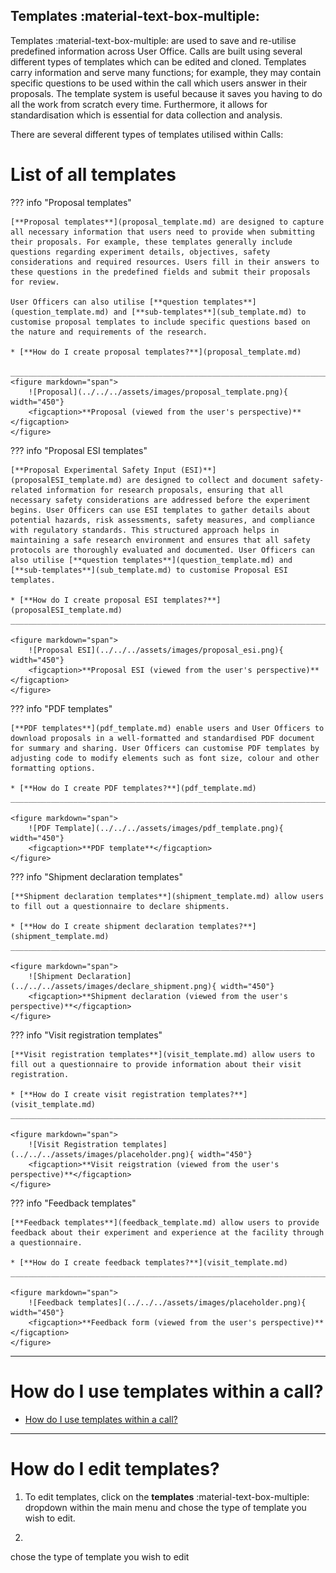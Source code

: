 
## Templates :material-text-box-multiple:

Templates :material-text-box-multiple: are used to save and re-utilise predefined information across User Office. Calls are built using several different types of templates which can be edited and cloned. Templates carry information and serve many functions; for example, they may contain specific questions to be used within the call which users answer in their proposals. The template system is useful because it saves you having to do all the work from scratch every time. Furthermore, it allows for standardisation which is essential for data collection and analysis.


There are several different types of templates utilised within Calls:

# **List of all templates**

??? info "Proposal templates" 

    [**Proposal templates**](proposal_template.md) are designed to capture all necessary information that users need to provide when submitting their proposals. For example, these templates generally include questions regarding experiment details, objectives, safety considerations and required resources. Users fill in their answers to these questions in the predefined fields and submit their proposals for review.

    User Officers can also utilise [**question templates**](question_template.md) and [**sub-templates**](sub_template.md) to customise proposal templates to include specific questions based on the nature and requirements of the research.

    * [**How do I create proposal templates?**](proposal_template.md)

    ______________________________________________________________________________________
    <figure markdown="span">  
        ![Proposal](../../../assets/images/proposal_template.png){ width="450"}
        <figcaption>**Proposal (viewed from the user's perspective)**</figcaption>
    </figure>



??? info "Proposal ESI templates" 

    [**Proposal Experimental Safety Input (ESI)**](proposalESI_template.md) are designed to collect and document safety-related information for research proposals, ensuring that all necessary safety considerations are addressed before the experiment begins. User Officers can use ESI templates to gather details about potential hazards, risk assessments, safety measures, and compliance with regulatory standards. This structured approach helps in maintaining a safe research environment and ensures that all safety protocols are thoroughly evaluated and documented. User Officers can also utilise [**question templates**](question_template.md) and [**sub-templates**](sub_template.md) to customise Proposal ESI templates.

    * [**How do I create proposal ESI templates?**](proposalESI_template.md)
    ______________________________________________________________________________________
    
    <figure markdown="span">  
        ![Proposal ESI](../../../assets/images/proposal_esi.png){ width="450"}
        <figcaption>**Proposal ESI (viewed from the user's perspective)**</figcaption>
    </figure>


??? info "PDF templates" 

    [**PDF templates**](pdf_template.md) enable users and User Officers to download proposals in a well-formatted and standardised PDF document for summary and sharing. User Officers can customise PDF templates by adjusting code to modify elements such as font size, colour and other formatting options.

    * [**How do I create PDF templates?**](pdf_template.md)
    ______________________________________________________________________________________

    <figure markdown="span">  
        ![PDF Template](../../../assets/images/pdf_template.png){ width="450"}
        <figcaption>**PDF template**</figcaption>
    </figure>


??? info "Shipment declaration templates" 

    [**Shipment declaration templates**](shipment_template.md) allow users to fill out a questionnaire to declare shipments.

    * [**How do I create shipment declaration templates?**](shipment_template.md)
    ______________________________________________________________________________________
    
    <figure markdown="span">  
        ![Shipment Declaration](../../../assets/images/declare_shipment.png){ width="450"}
        <figcaption>**Shipment declaration (viewed from the user's perspective)**</figcaption>
    </figure>


??? info "Visit registration templates" 

    [**Visit registration templates**](visit_template.md) allow users to fill out a questionnaire to provide information about their visit registration.

    * [**How do I create visit registration templates?**](visit_template.md)
    ______________________________________________________________________________________
    
    <figure markdown="span">  
        ![Visit Registration templates](../../../assets/images/placeholder.png){ width="450"}
        <figcaption>**Visit reigstration (viewed from the user's perspective)**</figcaption>
    </figure>

??? info "Feedback templates" 

    [**Feedback templates**](feedback_template.md) allow users to provide feedback about their experiment and experience at the facility through a questionnaire.

    * [**How do I create feedback templates?**](visit_template.md)
    ______________________________________________________________________________________
    
    <figure markdown="span">  
        ![Feedback templates](../../../assets/images/placeholder.png){ width="450"}
        <figcaption>**Feedback form (viewed from the user's perspective)**</figcaption>
    </figure>

______________________________________________________________________________________

# **How do I use templates within a call?**

* [How do I use templates within a call?](../creating_call.md)

______________________________________________________________________________________

# **How do I edit templates?**

1. To edit templates, click on the **templates** :material-text-box-multiple: dropdown within the main menu and chose the type of template you wish to edit. 


2. 

chose the type of template you wish to edit 